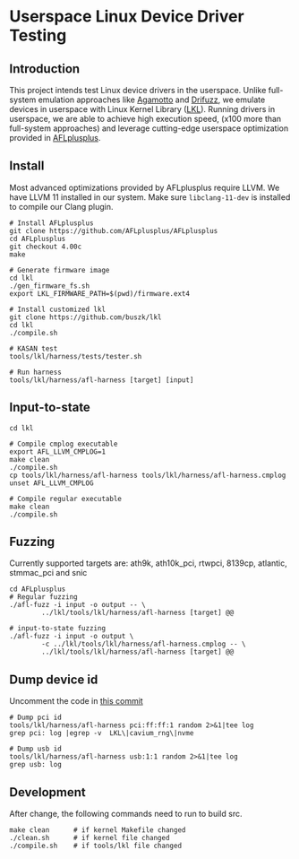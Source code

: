 # Userspace Linux Device Driver Testing

## Introduction
This project intends test Linux device drivers in the userspace. Unlike full-system emulation approaches like [Agamotto](https://github.com/securesystemslab/agamotto) and [Drifuzz](https://github.com/buszk/Drifuzz), we emulate devices in userspace with Linux Kernel Library ([LKL](../Documentation/lkl.txt)). Running drivers in userspace, we are able to achieve high execution speed, (x100 more than full-system approaches) and leverage cutting-edge userspace optimization provided in [AFLplusplus](https://github.com/AFLplusplus/AFLplusplus).

## Install
Most advanced optimizations provided by AFLplusplus require LLVM. We have LLVM 11 installed in our system. Make sure `libclang-11-dev` is installed to compile our Clang plugin.
```
# Install AFLplusplus
git clone https://github.com/AFLplusplus/AFLplusplus
cd AFLplusplus
git checkout 4.00c
make
```

```
# Generate firmware image
cd lkl
./gen_firmware_fs.sh
export LKL_FIRMWARE_PATH=$(pwd)/firmware.ext4
```

```
# Install customized lkl
git clone https://github.com/buszk/lkl
cd lkl
./compile.sh

# KASAN test
tools/lkl/harness/tests/tester.sh

# Run harness
tools/lkl/harness/afl-harness [target] [input]
```

## Input-to-state
```
cd lkl

# Compile cmplog executable
export AFL_LLVM_CMPLOG=1
make clean
./compile.sh
cp tools/lkl/harness/afl-harness tools/lkl/harness/afl-harness.cmplog
unset AFL_LLVM_CMPLOG

# Compile regular executable
make clean
./compile.sh
```

## Fuzzing
Currently supported targets are:
ath9k, ath10k_pci, rtwpci, 8139cp, atlantic, stmmac_pci and snic

```
cd AFLplusplus
# Regular fuzzing
./afl-fuzz -i input -o output -- \
        ../lkl/tools/lkl/harness/afl-harness [target] @@

# input-to-state fuzzing
./afl-fuzz -i input -o output \
        -c ../lkl/tools/lkl/harness/afl-harness.cmplog -- \
        ../lkl/tools/lkl/harness/afl-harness [target] @@
```

## Dump device id
Uncomment the code in [this commit](https://github.com/buszk/lkl/commit/8ece62693c50d682e730fc7efaf2268b14d13794)
```
# Dump pci id
tools/lkl/harness/afl-harness pci:ff:ff:1 random 2>&1|tee log
grep pci: log |egrep -v  LKL\|cavium_rng\|nvme

# Dump usb id
tools/lkl/harness/afl-harness usb:1:1 random 2>&1|tee log
grep usb: log
```

## Development
After change, the following commands need to run to build src.
```
make clean      # if kernel Makefile changed
./clean.sh      # if kernel file changed
./compile.sh    # if tools/lkl file changed
```